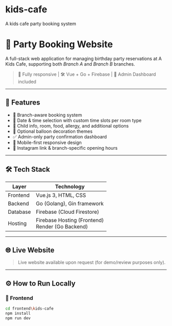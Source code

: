 # kids-cafe
A kids cafe party booking system 

# 🎉 Party Booking Website

A full-stack web application for managing birthday party reservations at A Kids Cafe, supporting both *Branch A* and *Branch B* branches.

> 📱 Fully responsive | 🛠️ Vue + Go + Firebase | 🎈 Admin Dashboard included

---

## 🚀 Features

- 📍 Branch-aware booking system
- 📅 Date & time selection with custom time slots per room type
- 🧒 Child info, room, food, allergy, and additional options
- 🎈 Optional balloon decoration themes
- ✅ Admin-only party confirmation dashboard
- 📱 Mobile-first responsive design
- 🔗 Instagram link & branch-specific opening hours

---

## 🛠️ Tech Stack

| Layer      | Technology                |
|------------|---------------------------|
| Frontend   | Vue.js 3, HTML, CSS       |
| Backend    | Go (Golang), Gin framework|
| Database   | Firebase (Cloud Firestore)|
| Hosting    | Firebase Hosting (Frontend)<br>Render (Go Backend) |

---

## 🌐 Live Website

> Live website available upon request (for demo/review purposes only).

---

## ⚙️ How to Run Locally

### 🔧 Frontend

```bash
cd frontend\kids-cafe
npm install
npm run dev
